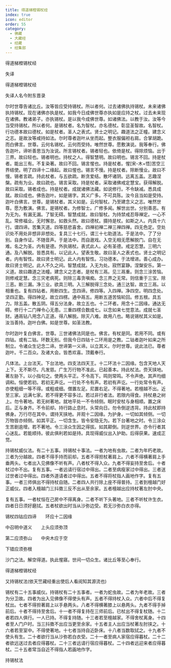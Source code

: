 ```yaml
---
title: 得道梯橙锡杖经
index: true
icon: editor
order: 55
category:
  - 佛藏
  - 大藏经
  - 经藏
  - 经集部
---
```


  得道梯橙锡杖经  

失译  

得道梯橙锡杖经  

失译人名今附东晋录  

尔时世尊告诸比丘。汝等皆应受持锡杖。所以者何。过去诸佛执持锡杖。未来诸佛执持锡杖。现在诸佛亦执是杖。如我今日成佛世尊亦执如是应持之杖。过去未来现在诸佛。教诸弟子。亦执锡杖。是以我今成佛世尊。如诸佛法。以教于汝。汝等今当受持锡杖。所以者何。是锡杖者。名为智杖。亦名德杖。彰显圣智故。名智杖。行功德本故曰德杖。如是杖者。圣人之表式。贤士之明记。趣道法之正幢。建念义之志。是故汝等咸持如法。尔时尊者迦叶从坐而起。整衣服偏袒右肩。合掌胡跪。而白佛言。世尊。云何名锡杖。云何而受持。唯然世尊。愿敷演说。我等奉行。佛告迦叶。谛听善思当为汝说。所言锡杖者。锡者轻也。依倚是杖。得除烦恼。出于三界。故曰轻也。锡者明也。持杖之人。得智慧明。故曰明也。锡言不回。持是杖者。能出三有。不复染著。故曰不回。锡言惺也。持是杖者。惺[宋-木+悟]苦空三界结使。明了四谛十二缘起。故曰惺也。锡言不慢。持是杖者。除断慢业。故曰不慢。锡者言疏。持此杖者。与五欲疏。断贪爱结。散坏诸阴。远离五盖。志趣涅槃。疏有为业。故曰疏也。锡言采取。持是杖者。采取诸佛戒定慧宝。获得解脱。故曰采取。锡者成也。持是杖者。成就诸佛法藏。如说修行。不令缺减。悉具成就。故曰成也。佛告迦叶。如是锡字。其义广多。不可具陈。汝今且当如是受持。迦叶白佛言。世尊。是锡杖者。其义如是。云何智杖。乃至建念义之志。唯然世尊。愿为敷演。佛言。是锡杖者。为修智士。广修多闻。解世出世。分别善恶。有为无为。有漏无漏。了智无碍。智慧成就。故曰智杖。为持禁戒忍辱禅定。一心不乱。常修福业。无时懈怠。如救头然。故曰德杖。摄持是杖。如斯之人。内具十六行。谓四谛。苦集灭道。四等慈悲喜舍。四禅初禅二禅三禅四禅。四无色定。空处识处不用处非想非非想处。复具三十七行。谓三十七助道法。于是法中。了了分别。自身作证。不随音声。于是法中。而自遨戏。入空无相无愿解脱门。自在无难。名之为圣。内有是德。外执锡杖。表式此人。必有圣德。戒定忍慧。三明六通。及八解脱。皆悉具有。以记此人。望表生敬。故曰圣人之表式也。贤士之明记者。内有智性。故曰贤士明记。此人内有智性。习功德本。于法增进。善心成办。故曰贤士明记。此人不久之间。智慧成就。入无为处。寂然宴静。涅槃安乐。第一义道。故曰趣道之法幢。建念义之志者。是杖有三鬲。见三鬲重。则念三涂苦恼。则修戒定慧。念三灾老病死。则除三毒贪嗔痴。念三界之无常。则信重于三宝。除三恶。断三漏。净三业。欲具三明。入三解脱得三念处。通三达智。故立三鬲。以相重也。复有四钻者。用断四生。念四谛。修四等。入四禅。净四空。明四念处。坚四正勤。得四神足。故立四楞。通中鬲五。用断五道苦恼轮回。修五根。具五力。除五盖。散五阴。得五分法身。故立五也。十二环者。用念十二因缘。通达无碍。修行十二门禅令心无患。三重四楞合数成七。以念如来七觉意法。成就七圣财。通鬲钻八用念八正道。得八解脱。除灭八难。故用八也。略说锡杖其义如是。汝当善持。迦叶白佛。如是世尊。如圣法教。  

尔时迦叶复白佛言。世尊。三世诸佛法同是也。佛言。有杖是同。若用不同。或有四钴。或有二钴。环数无别。但我今日四钴十二环用是之教。二钴者迦叶如来之所制立。令诸众生记念二谛。世谛第一义谛。以立其义。尔时世尊。说此法已。尊者迦叶。千二百众。及诸大会。皆悉欢喜。顶戴奉行。  

凡体法。上台法天。下台法地。四支法四天王。十二环法十二因缘。包含天地人天上下。无不斯尽。凡发慈。广生万行物不准此。已起善本。持此杖法。赍天挟地。著左胁下。以小指句之。使两头平正。不令高下。鸣则常鸣。不令声绝。其声均细调和。恒使若初。若初无声讫。一行处不令有声。若初有声讫。一行处常令有声。亦使粗细一等不得。或粗或细。僧置左足。尼置右足。不得著地。若檀越不出。近至三家。远满七家。若不得更不容多过。若过非行者法。若限内得食。持杖悬之树上。勿令著地。若无树著地。就地平处一不令倾侧。眠时安杖与身相顺。置之床后。正与身齐。不令前却。持行路止息时。头常向日。勿令倒逆违背。持此杖即持佛身。万行尽在其中。谓持天挟地。并观十二因缘。为护身。一切如其倾侧。一切万物皆亦倾侧。如其平正。一切含生。皆令安隐无为。若下台著地之时。令三涂众生苦剧逾增。若不著地。令三涂众生因之得拔。如其颠倒。则逆世界。亦令行者其心迷乱。若能顺持。彼此俱利若如是持。具现得威仪出入护助。后得获果。速成正觉。  

持锡杖威仪法。有二十五事。持锡杖十事法。一者为地有虫故。二者为年朽老故。三者为分越故。四者不得手持而前却。五者不得担杖著肩上。六者不得横著肩上手垂两头。七者出入见佛像不听有声。八者杖不得入众。九者不得妄持至舍后。十者杖过中不出。复有五事。一者远请行宿过中得出。二者至病瘦家过中得出。三者送过世者过中得出。四者外道请者过中得出。五者不得将杖指人画地作字。复有五事。一者三师俱出不得持杖自随。二者四人共行除上座不得普持。三者到檀越门好正威仪。四者入檀越门三抖擞三反不出从至余家。五者檀越出应持杖著左肘中央。  

复有五事。一者杖恒在己房中不得离身。二者不听下头著地。三者不听杖许生衣。四者日日须好磨拭。五者杖欲出时当从沙弥边受。若无沙弥白衣亦得。  

锡杖四钴应四谛　　环应十二因缘  

中召明中道义　　上头应须弥顶  

第二应须弥山　　中央木应于空  

下错应须弥根  

沙门之法。解空得道。执此惺窹。世间一切众生。诸比丘等至心奉行。  

得道梯橙锡杖经  

又持锡杖法(依天竺藏经重出使后人看阅知其源流也)  

锡杖有二十五事威仪。持锡杖有二十五事者。一者为蛇虫故。二者为年老故。三者为分卫故。四者为出入见佛像不得使头有声。五者不得持杖入众。六者中后不得复杖出。七者不得担著肩上以手悬两头。八者不得横著膝上以悬两头。九者不得手掉前后。十者不得持至舍后。十一者不得复持在三师前后。已杖出不得复杖随。十二者若四人俱行。一人已持。不得复持随。十三者若至檀越家。不得舍杖离身。十四者至人门户时。当三抖擞不出应当更至余家。十五者主人出应当杖著左肘挟之。十六者若至室中。不得使著地。十七者当持自近卧床。十八者当数取拭之。十九者不使头有生。二十者欲行当从沙弥若白衣受。二十一者至病人家宿应得暮杖。二十二者欲远送过去者应得暮杖。二十三者远请行宿应得暮杖。二十四者远迎来者应得暮杖。二十五者常当自近不得指人若画地作字。  

持锡杖法  
